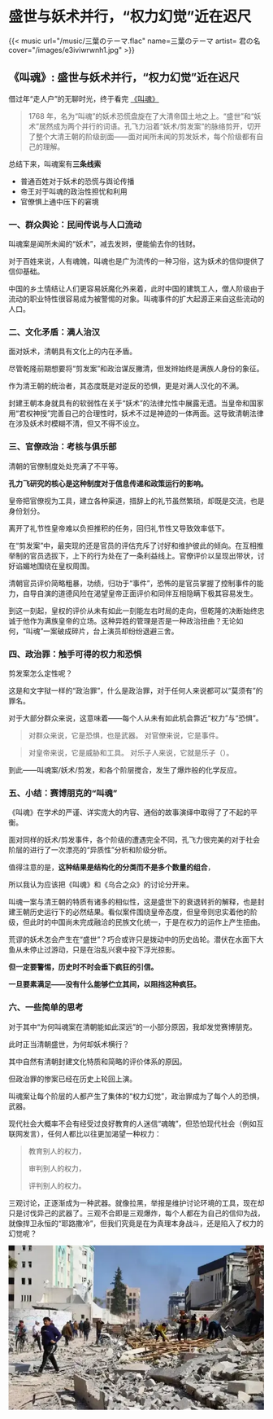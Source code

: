 # 盛世与妖术并行，“权力幻觉”近在迟尺


{{< music url="/music/三葉のテーマ.flac" name=三葉のテーマ artist= 君の名 cover="/images/e3iviwrwnh1.jpg" >}} 

## 《叫魂》: 盛世与妖术并行，“权力幻觉”近在迟尺



借过年“走人户”的无聊时光，终于看完 [《叫魂》](https://book.douban.com/subject/10471333/)

> 1768 年，名为“叫魂”的妖术恐慌盘旋在了大清帝国土地之上。“盛世”和“妖术”居然成为两个并行的词语。孔飞力沿着“妖术/剪发案”的脉络剪开，切开了整个大清王朝的阶级剖面——面对闻所未闻的剪发妖术，每个阶级都有自己的理解。

总结下来，叫魂案有**三条线索**

- 普通百姓对于妖术的恐慌与舆论传播
- 帝王对于叫魂的政治性担忧和利用
- 官僚惧上通中压下的窘境

### 一、群众舆论：民间传说与人口流动

叫魂案是闻所未闻的“妖术”，减去发辫，便能偷去你的钱财。

对于百姓来说，人有魂魄，叫魂也是广为流传的一种习俗，这为妖术的信仰提供了信仰基础。

中国的乡土情结让人们更容易妖魔化外来着，此时中国的建筑工人，僧人阶级由于流动的职业特性很容易成为被警惕的对象。叫魂事件的扩大起源正来自这些流动的人口。

### 二、文化矛盾：满人治汉

面对妖术，清朝具有文化上的内在矛盾。

尽管乾隆前期想要将“剪发案”和政治谋反撇清，但发辫始终是满族人身份的象征。

作为清王朝的统治者，其态度既是对逆反的恐惧，更是对满人汉化的不满。

封建王朝本身就具有的软弱性在关于“妖术”的法律允性中展露无遗。当皇帝和国家用“君权神授”完善自己的合理性时，妖术不过是神迹的一体两面。这导致清朝法律在涉及妖术时模糊不清，但又不得不设立。

### 三、官僚政治：考核与俱乐部

清朝的官僚制度处处充满了不平等。

**孔力飞研究的核心是这种制度对于信息传递和政策运行的影响。**

皇帝把官僚视为工具，建立各种渠道，措辞上的礼节虽然繁琐，却既是交流，也是身份划分。

离开了礼节性皇帝难以负担推积的任务，回归礼节性又导致效率低下。

在“剪发案”中，最突现的还是官员的评估充斥了讨好和维护彼此的倾向。在互相推举制的官员选拔下，上下的行为处在了一条利益线上。官僚评价以呈现出带状，讨好谄媚地围绕在皇权周围。

清朝官员评价简略粗暴，功绩，归功于“事件”，恐怖的是官员掌握了控制事件的能力，自导自演的道德风险在渴望皇帝正面评价和同伴互相隐瞒下极其容易发生。

到这一刻起，皇权的评价从未有如此一刻能左右时局的走向，但乾隆的决断始终忠诚于他作为满族皇帝的立场。这种异姓的管理是否是一种政治扭曲？无论如何，“叫魂”一案破成碎片，台上演员却纷纷退避三舍。

### 四、政治罪：触手可得的权力和恐惧

剪发案怎么定性呢？

这是和文字狱一样的“政治罪”，什么是政治罪，对于任何人来说都可以“莫须有”的罪名。

对于大部分群众来说，这意味着——每个人从未有如此机会靠近“权力”与“恐惧”。

> 对群众来说，它是恐惧，也是武器。
> 对官僚来说，它是事件。

> 对皇帝来说，它是威胁和工具。
> 对乐子人来说，它就是乐子（）。

到此——叫魂案/妖术/剪发，和各个阶层搅合，发生了爆炸般的化学反应。

### 五、小结：赛博朋克的“叫魂”

《叫魂》在学术的严谨、详实庞大的内容、通俗的故事演绎中取得了了不起的平衡。

面对同样的妖术/剪发事件，各个阶级的遭遇完全不同，孔飞力很完美的对于社会阶层的进行了一次漂亮的“异质性”分析和阶级分析。

值得注意的是，**这种结果是结构化的分类而不是多个数量的组合**，

所以我认为应该把《叫魂》和《乌合之众》的讨论分开来。

叫魂一案与清王朝的特质有诸多的相似性，这是盛世下的衰退转折的解释，也是封建王朝历史运行下的必然结果。看似案件围绕皇帝态度，但皇帝则忠实着他的阶级，但此时的中国尚未完成融洽的民族文化统一，于是在权力的运作上产生扭曲。

荒谬的妖术怎会产生在“盛世”？巧合或许只是拨动中的历史齿轮。潜伏在水面下大鱼从未停止过游动，只是在治乱兴衰中投下浮光掠影。

**但一定要警惕，历史时不时会垂下疯狂的引信。**

**一旦要素满足——没有什么能够伫立其间，以阻挡这种疯狂。**

### 六、一些简单的思考

对于其中“为何叫魂案在清朝能如此深远”的一小部分原因，我却发觉赛博朋克。

此时正当清朝盛世，为何却妖术横行？

其中自然有清朝封建文化特质和简略的评价体系的原因。

但政治罪的惨案已经在历史上轮回上演。

叫魂案让每个阶层的人都产生了集体的“权力幻觉”，政治罪成为了每个人的恐惧，武器。

现代社会大概率不会有经受过良好教育的人迷信“魂魄”，但恐怕现代社会（例如互联网发言），任何人都比以往更加渴望一种权力：

> 教育别人的权力，
>
> 审判别人的权力，
>
> 评判别人的权力。

三观讨论，正逐渐成为一种武器。就像拉黑，举报是维护讨论环境的工具，现在却只是讨伐异己的武器了。三观不合即是三观爆炸，每个人都在为自己的信仰为战，就像捍卫永恒的“耶路撒冷”，但我们究竟是在为真理本身战斗，还是陷入了权力的幻觉呢？

![以色列对约旦河西岸的致命袭击仍在继续](/img/叫魂.zh-cn-20240917093020556.webp)
